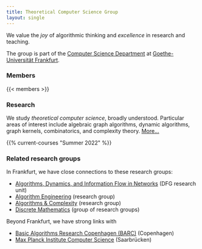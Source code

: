 ```yaml
---
title: Theoretical Computer Science Group
layout: single
---
```


We value the *joy* of algorithmic thinking and *excellence* in research and teaching.

The group is part of the [Computer Science Department](https://www.goethe-university-frankfurt.de/106076806/) at [Goethe-Universität Frankfurt](https://www.uni-frankfurt.de).

<!-- 
For the *joy* of algorithmic thinking and the *beauty* of computational complexity.
We value _excellence_ in research and teaching. -->
<!-- This group studies the theoretical foundations of computer science. -->
<!-- and _transparency_ of processes. -->

### Members

{{< members >}}

### Research

We study *theoretical computer science*, broadly understood. Particular areas of interest include algebraic graph algorithms, dynamic algorithms, graph kernels, combinatorics, and complexity theory. [More...](/research/)

{{% current-courses "Summer 2022" %}}

### Related research groups

In Frankfurt, we have close connections to these research groups:

- [Algorithms, Dynamics, and Information Flow in Networks](https://adyn.cs.uni-frankfurt.de/) (DFG research unit)
- [Algorithm Engineering](https://ae.cs.uni-frankfurt.de/) (research group)
- [Algorithms & Complexity](https://algo.cs.uni-frankfurt.de/) (research group)
- [Discrete Mathematics](https://www.uni-frankfurt.de/46104797/Diskrete_Mathematik) (group of research groups)

Beyond Frankfurt, we have strong links with

- [Basic Algorithms Research Copenhagen (BARC)](https://barc.ku.dk/) (Copenhagen)
- [Max Planck Institute Computer Science](https://www.mpi-inf.mpg.de/departments/algorithms-complexity) (Saarbrücken)

